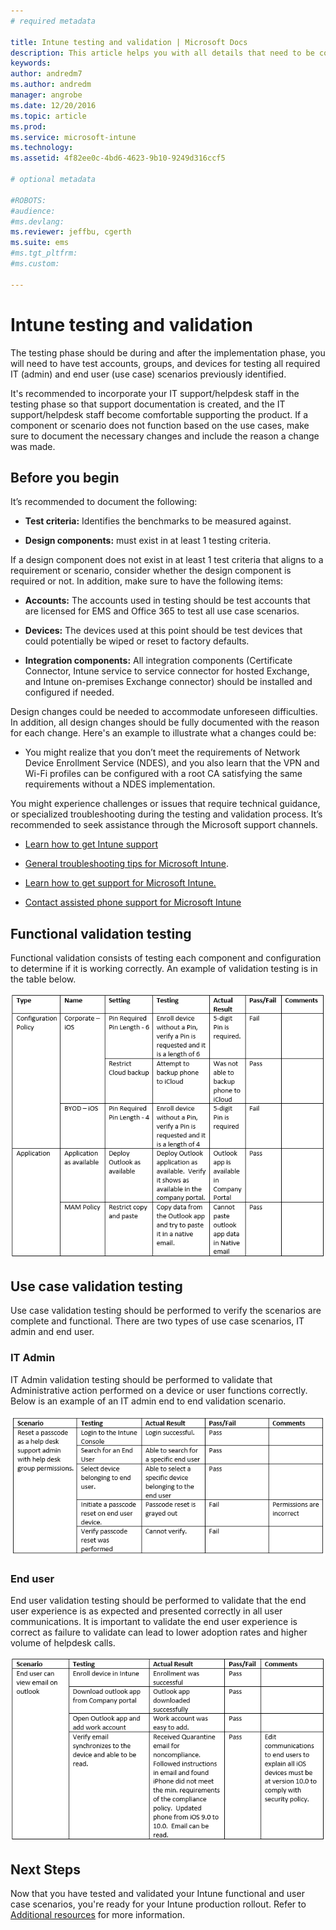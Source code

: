 ```yaml
---
# required metadata

title: Intune testing and validation | Microsoft Docs
description: This article helps you with all details that need to be considered when testing and validating Intune cloud-only solution in your environment.
keywords:
author: andredm7
ms.author: andredm
manager: angrobe
ms.date: 12/20/2016
ms.topic: article
ms.prod:
ms.service: microsoft-intune
ms.technology:
ms.assetid: 4f82ee0c-4bd6-4623-9b10-9249d316ccf5

# optional metadata

#ROBOTS:
#audience:
#ms.devlang:
ms.reviewer: jeffbu, cgerth
ms.suite: ems
#ms.tgt_pltfrm:
#ms.custom:

---
```


# Intune testing and validation

The testing phase should be during and after the implementation phase, you will need to have test accounts, groups, and devices for testing all required IT (admin) and end user (use case) scenarios previously identified.

It's recommended to incorporate your IT support/helpdesk staff in the testing phase so that support documentation is created, and the IT support/helpdesk staff become comfortable supporting the product. If a component or scenario does not function based on the use cases, make sure to document the necessary changes and include the reason a change was made.

## Before you begin

It’s recommended to document the following:

-   **Test criteria:** Identifies the benchmarks to be measured against.

-   **Design components:** must exist in at least 1 testing criteria.

If a design component does not exist in at least 1 test criteria that aligns to a requirement or scenario, consider whether the design component is required or not. In addition, make sure to have the following items:

-   **Accounts:** The accounts used in testing should be test accounts that are licensed for EMS and Office 365 to test all use case scenarios.

-   **Devices:** The devices used at this point should be test devices that could potentially be wiped or reset to factory defaults.

-   **Integration components:** All integration components (Certificate Connector, Intune service to service connector for hosted Exchange, and Intune on-premises Exchange connector) should be installed and configured if needed.

Design changes could be needed to accommodate unforeseen difficulties. In addition, all design changes should be fully documented with the reason for each change. Here's an example to illustrate what a changes could be:

-   You might realize that you don’t meet the requirements of Network Device Enrollment Service (NDES), and you also learn that the VPN and Wi-Fi profiles can be configured with a root CA satisfying the same requirements without a NDES implementation.

You might experience challenges or issues that require technical guidance, or specialized troubleshooting during the testing and validation process. It’s recommended to seek assistance through the Microsoft support channels.

-   [Learn how to get Intune support](https://docs.microsoft.com/intune/troubleshoot/how-to-get-support-for-microsoft-intune)

-   [General troubleshooting tips for Microsoft Intune](https://docs.microsoft.com/intune/troubleshoot/general-troubleshooting-tips-for-microsoft-intune).

-   [Learn how to get support for Microsoft Intune.](https://docs.microsoft.com/intune/troubleshoot/how-to-get-support-for-microsoft-intune)

-   [Contact assisted phone support for Microsoft Intune](https://docs.microsoft.com/intune/troubleshoot/contact-assisted-phone-support-for-microsoft-intune)

## Functional validation testing

Functional validation consists of testing each component and configuration to determine if it is working correctly. An example of validation testing is in the table below.

![Section 9 table 1](../media/section-9-image-1-table.PNG)

## Use case validation testing

Use case validation testing should be performed to verify the scenarios are complete and functional. There are two types of use case scenarios, IT admin and end user.

### IT Admin

IT Admin validation testing should be performed to validate that Administrative action performed on a device or user functions correctly. Below is an example of an IT admin end to end validation scenario.

![Section 9 table 2](../media/section-9-image-2-table.PNG)

### End user

End user validation testing should be performed to validate that the end user experience is as expected and presented correctly in all user communications. It is important to validate the end user experience is correct as failure to validate can lead to lower adoption rates and higher volume of helpdesk calls.

![Section 9 table 3](../media/section-9-image-3-table.PNG)

## Next Steps

Now that you have tested and validated your Intune functional and user case scenarios, you're ready for your Intune production rollout. Refer to [Additional resources](additional-resources.md) for more information.
